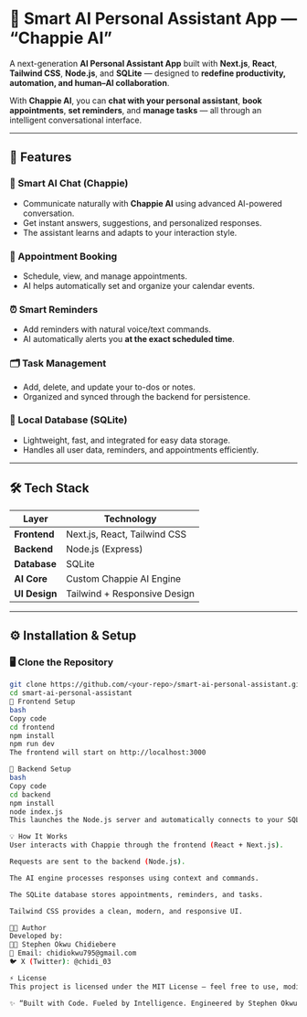 # 🧠 Smart AI Personal Assistant App — “Chappie AI”

A next-generation **AI Personal Assistant App** built with **Next.js**, **React**, **Tailwind CSS**, **Node.js**, and **SQLite** — designed to **redefine productivity, automation, and human–AI collaboration**.

With **Chappie AI**, you can **chat with your personal assistant**, **book appointments**, **set reminders**, and **manage tasks** — all through an intelligent conversational interface.

---

## 🚀 Features

### 🤖 Smart AI Chat (Chappie)
- Communicate naturally with **Chappie AI** using advanced AI-powered conversation.  
- Get instant answers, suggestions, and personalized responses.  
- The assistant learns and adapts to your interaction style.

### 📅 Appointment Booking
- Schedule, view, and manage appointments.  
- AI helps automatically set and organize your calendar events.

### ⏰ Smart Reminders
- Add reminders with natural voice/text commands.  
- AI automatically alerts you **at the exact scheduled time**.

### 🗂️ Task Management
- Add, delete, and update your to-dos or notes.  
- Organized and synced through the backend for persistence.

### 💾 Local Database (SQLite)
- Lightweight, fast, and integrated for easy data storage.  
- Handles all user data, reminders, and appointments efficiently.

---

## 🛠️ Tech Stack

| Layer | Technology |
|-------|-------------|
| **Frontend** | Next.js, React, Tailwind CSS |
| **Backend** | Node.js (Express) |
| **Database** | SQLite |
| **AI Core** | Custom Chappie AI Engine |
| **UI Design** | Tailwind + Responsive Design |

---

## ⚙️ Installation & Setup

### 🖥️ Clone the Repository
```bash
git clone https://github.com/<your-repo>/smart-ai-personal-assistant.git
cd smart-ai-personal-assistant
🧩 Frontend Setup
bash
Copy code
cd frontend
npm install
npm run dev
The frontend will start on http://localhost:3000

🧠 Backend Setup
bash
Copy code
cd backend
npm install
node index.js
This launches the Node.js server and automatically connects to your SQLite database.

💡 How It Works
User interacts with Chappie through the frontend (React + Next.js).

Requests are sent to the backend (Node.js).

The AI engine processes responses using context and commands.

The SQLite database stores appointments, reminders, and tasks.

Tailwind CSS provides a clean, modern, and responsive UI.

🧑‍💻 Author
Developed by:
👨‍💻 Stephen Okwu Chidiebere
📧 Email: chidiokwu795@gmail.com
🐦 X (Twitter): @chidi_03

⚡ License
This project is licensed under the MIT License — feel free to use, modify, and build upon it.

✨ “Built with Code. Fueled by Intelligence. Engineered by Stephen Okwu Chidiebere.”



